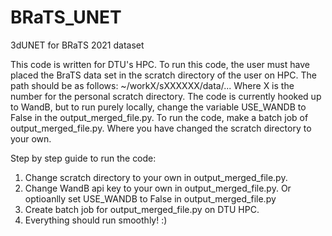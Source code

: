 # BRaTS_UNET
3dUNET for BRaTS 2021 dataset

This code is written for DTU's HPC. To run this code, the user must have placed the BraTS data set in the scratch directory of the user on HPC.
The path should be as follows: ~/workX/sXXXXXX/data/... Where X is the number for the personal scratch directory. The code is currently hooked up to WandB, but to run
purely locally, change the variable USE_WANDB to False in the output_merged_file.py. To run the code, make a batch job of output_merged_file.py. Where you have changed the scratch directory
to your own.

Step by step guide to run the code:
1) Change scratch directory to your own in output_merged_file.py.
2) Change WandB api key to your own in output_merged_file.py. Or optioanlly set USE_WANDB to False in output_merged_file.py
3) Create batch job for output_merged_file.py on DTU HPC.
4) Everything should run smoothly! :)

